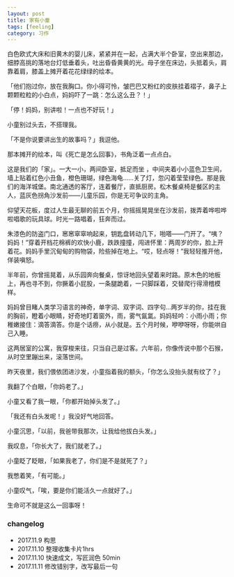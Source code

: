 ```yaml
---
layout: post
title: 家有小童
tags: [feeling]
category: 习作
---
```


白色欧式大床和旧黄木的婴儿床，紧紧并在一起，占满大半个卧室，空出来那边，细脖高挑的落地台灯低垂着头，吐出昏昏黄黄的光。母子坐在床边，头抵着头，肩靠着肩，膝盖上摊开着花花绿绿的绘本。

「他们抱过你，放在我胸口。你小得可怜，皱巴巴又粉红的皮肤挂着褶子，鼻子上颗颗粒粒的小白点，妈妈吓了一跳：怎么这么丑？！」

「停！妈妈，别讲啦！一点也不好玩！」

小童别过头去，不搭理我。

「不是你说要讲出生的故事吗？」我逗他。

那本摊开的绘本，叫《死亡是怎么回事》，书角泛着一点点白。


这是我们的「家」。一大一小，两间卧室，抵足而坐 ，中间夹着小小蓝色卫生间，墙上贴着红色小丑鱼，橙色珊瑚，绿色海龟……关了灯，忽闪着莹莹绿色。那是我们的海洋城堡。南北通透的客厅，连着餐厅，直抵厨房。松木餐桌椅是餐区的主人，蓝灰色拐角沙发前——儿童乐园，你是无可争议的主角。


仰望天花板，度过人生最无聊的前五个月，你摇摇晃晃坐在沙发前，拨弄着哗啦哗啦唱歌的玩具球。时光一路唱着，狂奔而过。


朱漆色的防盗门口，窸窸窣窣响起来，钥匙盘转动几下，啪嗒——门开了。“咦？妈妈！”穿着开档花棉裤的欢快小鹿，跌跌撞撞，闯进怀里：两周岁的你，脸上开着花。妈妈手里沉甸甸的购物袋，险些掉在地上。“哎，轻点呀！”我轻轻推开他，佯装嗔怒。

半年前，你曾摇晃着，从乐园奔向餐桌，惊讶地回头望着来时路。原木色的地板上，再也寻不到，你撅着小屁股，一条腿跪着，一只脚踩着，交替爬行得滑稽模样。

妈妈曾目睹人类学习语言的神奇，单字词、双字词、四字句...两岁半的你，挂在我的胸前，瞪着小眼睛，好奇地盯着窗外，雨，雾气氤氲。妈妈轻吟：小雨小雨；你稚嫩接住：滴答滴答。你是个话痨，从小就是。五个月时候，咿咿呀呀，你能哄自己入睡。

这两居室的公寓，我穿梭来往，只当自己是过客。六年前，你像传说中那个石猴，从时空里蹦出来，滚落世间。


昨天夜里，我们偎依团进沙发，小童指着我的额头，「你怎么没抬头就有纹了？」

我翻了个白眼，「你妈老了。」

小童又看了我一眼，「你都开始掉头发了。」

「我还有白头发呢！」我没好气地回答。

小童沉思，「以前，我爸带我那次，让我给他拔白头发。」

我叹息，「你长大了，我们就老了。」

小童眨了眨眼，「如果我老了，你们是不是就死了？」

我憋着笑，「有可能。」

小童叹气，「唉，要是你们能活久一点就好了。」

生命可不就是这么一回事呀！

### changelog

- 2017.11.9 构思
- 2017.11.10 整理收集卡片1hrs
- 2017.11.10 快速成文，写匠润色 50min
- 2017.11.11 修改错别字，改写最后一句
